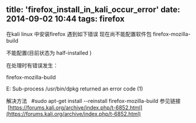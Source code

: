 title: 'firefox_install_in_kali_occur_error'
date: 2014-09-02 10:44
tags: firefox
---

在kali linux 中安装firefox 遇到如下错误
现在尚不能配置软件包 firefox-mozilla-build
<!-- more -->
不能配置(目前状态为 half-installed )

在处理时有错误发生：

firefox-mozilla-build

E: Sub-process /usr/bin/dpkg returned an error code (1)





解决方法   #sudo apt-get install --reinstall firefox-mozilla-build
参见链接  [https://forums.kali.org/archive/index.php/t-6852.html](https://forums.kali.org/archive/index.php/t-6852.html)
